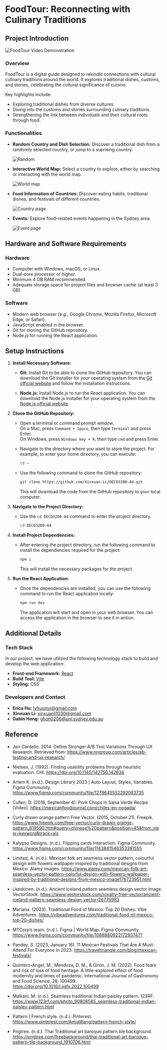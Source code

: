# FoodTour: Reconnecting with Culinary Traditions

## Project Introduction

![FoodTour Video Demonstration](https://www.youtube.com/watch?v=yImAENw3tb4)

### Overview

FoodTour is a digital guide designed to rekindle connections with cultural culinary traditions around the world. It explores traditional dishes, customs, and stories, celebrating the cultural significance of cuisine.

Key highlights include:

-   Exploring traditional dishes from diverse cultures.
-   Diving into the customs and stories surrounding culinary traditions.
-   Strengthening the link between individuals and their cultural roots through food.

### Functionalities

-   **Random Country and Dish Selection:** Discover a traditional dish from a randomly selected country, or jump to a suprising country.

    ![Random](./readmeimg/random.png)

-   **Interactive World Map:** Select a country to explore, either by searching or interacting with the world map.

    ![World map](./readmeimg/world-map.png)

-   **Food Information of Countries:** Discover eating habits, traditional dishes, and festivals of different countries.

    ![Country page](./readmeimg/country-page.png)

-   **Events:** Explore food-related events happening in the Sydney area.

    ![Event page](./readmeimg/event-page.png)

## Hardware and Software Requirements

### Hardware

-   Computer with Windows, macOS, or Linux.
-   Dual-core processor or higher.
-   Minimum 4 GB RAM recommended.
-   Adequate storage space for project files and browser cache (at least 3 GB).

### Software

-   Modern web browser (e.g., Google Chrome, Mozilla Firefox, Microsoft Edge, or Safari).
-   JavaScript enabled in the browser.
-   Git for cloning the GitHub repository.
-   Node.js for running the React application.

## Setup Instructions

1. **Install Necessary Software:**

    - **Git:** Install Git to be able to clone the GitHub repository. You can download the Git installer for your operating system from the [Git official website](https://git-scm.com/downloads) and follow the installation instructions.

    - **Node.js:** Install Node.js to run the React application. You can download the Node.js installer for your operating system from the [Node.js official website](https://nodejs.org/en).

2. **Clone the GitHub Repository:**

    - Open a terminal or command prompt window.
      <br>On a Mac, press `Command + Space`, then type `Terminal` and press Enter.
      <br>On Windows, press `Windows key + R`, then type `cmd` and press Enter.
    - Navigate to the directory where you want to store the project. For example, to enter your home directory, you can execute:

        ```bash
        cd ~
        ```

    - Use the following command to clone the GitHub repository:

        ```bash
        git clone https://github.com/Xinxuan-Li/DECO3200-A4.git
        ```

        This will download the code from the GitHub repository to your local computer.

3. **Navigate to the Project Directory:**

    - Use the `cd DECO3200-A4` command to enter the project directory.

        ```bash
        cd DECO3200-A4
        ```

4. **Install Project Dependencies:**

    - After entering the project directory, run the following command to install the dependencies required for the project:

        ```bash
        npm i
        ```

        This will install the necessary packages for the project.

5. **Run the React Application:**

    - Once the dependencies are installed, you can use the following command to run the React application locally:

        ```bash
        npm run dev
        ```

        The application will start and open in your web browser. You can access the application in the browser to see it in action.

## Additional Details

### Tech Stack

In our project, we have utilized the following technology stack to build and develop the web application:

-   **Front-end Framework:** [React](https://reactjs.org)
-   **Build Tool:** [Vite](https://vitejs.dev)
-   **Styling:** CSS

### Developers and Contact

-   **Erica Hu:** [lyhuxinyi@gmail.com](mailto:lyhuxinyi@gamil.com)
-   **Xinxuan Li:** [xinxuanli1030@gmail.com](mailto:xinxuanli1030@gmail.com)
-   **Gabin Hong:** [ghon0206@uni.sydney.edu.au](mailto:ghon0206@uni.sydney.edu.au)

## Reference

-   Jen Cardello. 2014. Define Stronger A/B Test Variations Through UX Research. Retrieved from: https://www.nngroup.com/articles/ab-testing-and-ux-research/

-   Nielsen, J. (1992). Finding usability problems through heuristic evaluation. CHI. https://doi.org/10.1145/142750.142834

-   Artem K. (n.d.). Design Library 2023 | Auto Layout, Styles, Variables. Figma Community. https://www.figma.com/community/file/1278645552292083735

-   Cullen, D. (2016, September 4). Pork Chops in Salsa Verde Recipe [Video]. https://mexicanfoodjournal.com/chiles-en-nogada/

-   Curly drawn orange pattern Free Vector. (2015, October 21). Freepik. https://www.freepik.com/free-vector/curly-drawn-orange-pattern_819590.htm#query=chinese%20pattern&position=45&from_view=keyword&track=ais

-   Kalypso Designs. (n.d.). Flipping cards Interaction. Figma Community. https://www.figma.com/community/file/1143841546353381555

-   Limited, A. (n.d.). Mexican folk art seamless vector pattern, colourful design with flowers wallpaper inspired by traditional designs from Mexico. Alamy Images. https://www.alamy.com/mexican-folk-art-seamless-vector-pattern-colorful-design-with-flowers-wallpaper-inspired-by-traditional-designs-from-mexico-image178723951.html

-   Lkeskinen. (n.d.). Ancient Iceland pattern seamless design vector image. VectorStock. https://www.vectorstock.com/royalty-free-vector/ancient-iceland-pattern-seamless-design-vector-26775983

-   Mariana. (2023). Traditional Food of Mexico: Top 20 Dishes. Vibe Adventures. https://vibeadventures.com/traditional-food-of-mexico-top-20-dishes/

-   MTCorp’s team. (n.d.). Figma | World Map. Figma Community. https://www.figma.com/community/file/1088880922172937471

-   Pandey, S. (2023, January 16). 11 Mexican Festivals That Are A Must-Attend For Everyone In 2023. https://traveltriangle.com/blog/mexican-festivals/

-   Quintero-Angel, M., Mendoza, D. M., & Girón, J. M. (2022). Food fears and risk of loss of food heritage: A little-explored effect of food modernity and times of pandemic. International Journal of Gastronomy and Food Science, 28, 100499. https://doi.org/10.1016/j.ijgfs.2022.100499

-   Malkani, M. (n.d.). Seamless traditional Indian paisley pattern. 123RF. https://www.123rf.com/photo_90808585_seamless-traditional-indian-paisley-pattern.html

-   Pattern | French style. (n.d.). Pinterest. https://www.pinterest.com/AmiaWang/pattern-french-style/

-   Pngtree. (n.d.). Thai Traditional art baroque pattern tile background. https://pngtree.com/freebackground/thai-traditional-art-baroque-pattern-tile-background_1910706.html
